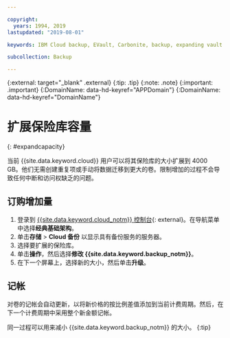 ```yaml
---

copyright:
  years: 1994, 2019
lastupdated: "2019-08-01"

keywords: IBM Cloud backup, EVault, Carbonite, backup, expanding vault

subcollection: Backup

---
```

{:external: target="_blank" .external}
{:tip: .tip}
{:note: .note}
{:important: .important}
{:DomainName: data-hd-keyref="APPDomain"}
{:DomainName: data-hd-keyref="DomainName"}


# 扩展保险库容量
{: #expandcapacity}

当前 {{site.data.keyword.cloud}} 用户可以将其保险库的大小扩展到 4000 GB。他们无需创建重复项或手动将数据迁移到更大的卷。限制增加的过程不会导致任何中断和访问权缺乏的问题。

## 订购增加量

1. 登录到 [{{site.data.keyword.cloud_notm}} 控制台](https://{DomainName}){: external}。在导航菜单中选择**经典基础架构**。
2. 单击**存储** > **Cloud 备份** 以显示具有备份服务的服务器。
3. 选择要扩展的保险库。
4. 单击**操作**，然后选择**修改 {{site.data.keyword.backup_notm}}**。
5. 在下一个屏幕上，选择新的大小，然后单击**升级**。

## 记帐

对卷的记帐会自动更新，以将新价格的按比例差值添加到当前计费周期。然后，在下一个计费周期中采用整个新金额记帐。

同一过程可以用来减小 {{site.data.keyword.backup_notm}} 的大小。
{:tip}
